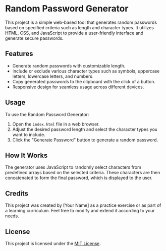# Random Password Generator

This project is a simple web-based tool that generates random passwords based on specified criteria such as length and character types. It utilizes HTML, CSS, and JavaScript to provide a user-friendly interface and generate secure passwords.

## Features

- Generate random passwords with customizable length.
- Include or exclude various character types such as symbols, uppercase letters, lowercase letters, and numbers.
- Copy generated passwords to the clipboard with the click of a button.
- Responsive design for seamless usage across different devices.

## Usage

To use the Random Password Generator:

1. Open the `index.html` file in a web browser.
2. Adjust the desired password length and select the character types you want to include.
3. Click the "Generate Password" button to generate a random password.

## How It Works

The generator uses JavaScript to randomly select characters from predefined arrays based on the selected criteria. These characters are then concatenated to form the final password, which is displayed to the user.

## Credits

This project was created by [Your Name] as a practice exercise or as part of a learning curriculum. Feel free to modify and extend it according to your needs.

## License

This project is licensed under the [MIT License](LICENSE).

